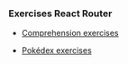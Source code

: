 ### Exercises React Router

- [Comprehension exercises](https://github.com/MarianeAlgayer/comprehension-exercises-router)

- [Pokédex exercises](https://github.com/MarianeAlgayer/exercise-pokedex-router)
